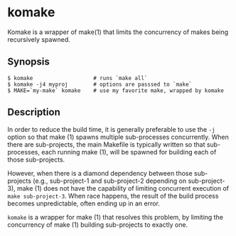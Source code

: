 # komake

Komake is a wrapper of make(1) that limits the concurrency of makes being recursively spawned.

## Synopsis

```
$ komake                   # runs `make all`
$ komake -j4 myproj        # options are passsed to `make`
$ MAKE=`my-make` komake    # use my favorite make, wrapped by komake
```

## Description

In order to reduce the build time, it is generally preferable to use the `-j` option so that make (1) spawns multiple sub-processes concurrently. When there are sub-projects, the main Makefile is typically written so that sub-processes, each running make (1), will be spawned 
for building each of those sub-projects.

However, when there is a diamond dependency between those sub-projects (e.g., sub-project-1 and sub-project-2 depending on sub-project-3), make (1) does not have the capability of limiting concurrent execution of `make sub-project-3`. When race happens, the result of the build process becomes unpredictable, often ending up in an error.

`komake` is a wrapper for make (1) that resolves this problem, by limiting the concurrency of make (1) building sub-projects to exactly one.
